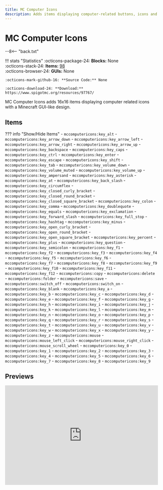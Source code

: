 ```yaml
---
title: MC Computer Icons
description: Adds items displaying computer-related buttons, icons and actions.
---
```


# MC Computer Icons

--8<-- "back.txt"

!!! stats "Statistics"
    :octicons-package-24: **Blocks:** None  
    :octicons-stack-24: **Items:** [98](#items)  
    :octicons-browser-24: **GUIs:** None
    
    :octicons-mark-github-16: **Source Code:** None
    
    :octicons-download-24: **Download:** https://www.spigotmc.org/resources/97767/

MC Computer Icons adds 16x16 items displaying computer related icons with a Minecraft GUI-like design.

## Items

??? info "Show/Hide Items"
    - `mccomputericons:key_alt`
    - `mccomputericons:key_arrow_down`
    - `mccomputericons:key_arrow_left`
    - `mccomputericons:key_arrow_right`
    - `mccomputericons:key_arrow_up`
    - `mccomputericons:key_backspace`
    - `mccomputericons:key_caps`
    - `mccomputericons:key_ctrl`
    - `mccomputericons:key_enter`
    - `mccomputericons:key_escape`
    - `mccomputericons:key_shift`
    - `mccomputericons:key_tab`
    - `mccomputericons:key_volume_down`
    - `mccomputericons:key_volume_muted`
    - `mccomputericons:key_volume_up`
    - `mccomputericons:key_ampersand`
    - `mccomputericons:key_asterisk`
    - `mccomputericons:key_at`
    - `mccomputericons:key_back_slash`
    - `mccomputericons:key_circumflex`
    - `mccomputericons:key_closed_curly_bracket`
    - `mccomputericons:key_closed_round_bracket`
    - `mccomputericons:key_closed_square_bracket`
    - `mccomputericons:key_colon`
    - `mccomputericons:key_comma`
    - `mccomputericons:key_doublequote`
    - `mccomputericons:key_equals`
    - `mccomputericons:key_exclamation`
    - `mccomputericons:key_forward_slash`
    - `mccomputericons:key_full_stop`
    - `mccomputericons:key_hashtag`
    - `mccomputericons:key_minus`
    - `mccomputericons:key_open_curly_bracket`
    - `mccomputericons:key_open_round_bracket`
    - `mccomputericons:key_open_square_bracket`
    - `mccomputericons:key_percent`
    - `mccomputericons:key_plus`
    - `mccomputericons:key_question`
    - `mccomputericons:key_semicolon`
    - `mccomputericons:key_f1`
    - `mccomputericons:key_f2`
    - `mccomputericons:key_f3`
    - `mccomputericons:key_f4`
    - `mccomputericons:key_f5`
    - `mccomputericons:key_f6`
    - `mccomputericons:key_f7`
    - `mccomputericons:key_f8`
    - `mccomputericons:key_f9`
    - `mccomputericons:key_f10`
    - `mccomputericons:key_f11`
    - `mccomputericons:key_f12`
    - `mccomputericons:copy`
    - `mccomputericons:delete`
    - `mccomputericons:folder`
    - `mccomputericons:save`
    - `mccomputericons:switch_off`
    - `mccomputericons:switch_on`
    - `mccomputericons:key_blank`
    - `mccomputericons:key_a`
    - `mccomputericons:key_b`
    - `mccomputericons:key_c`
    - `mccomputericons:key_d`
    - `mccomputericons:key_e`
    - `mccomputericons:key_f`
    - `mccomputericons:key_g`
    - `mccomputericons:key_h`
    - `mccomputericons:key_i`
    - `mccomputericons:key_j`
    - `mccomputericons:key_k`
    - `mccomputericons:key_l`
    - `mccomputericons:key_m`
    - `mccomputericons:key_n`
    - `mccomputericons:key_o`
    - `mccomputericons:key_p`
    - `mccomputericons:key_q`
    - `mccomputericons:key_r`
    - `mccomputericons:key_s`
    - `mccomputericons:key_t`
    - `mccomputericons:key_u`
    - `mccomputericons:key_v`
    - `mccomputericons:key_w`
    - `mccomputericons:key_x`
    - `mccomputericons:key_y`
    - `mccomputericons:key_z`
    - `mccomputericons:mouse`
    - `mccomputericons:mouse_left_click`
    - `mccomputericons:mouse_right_click`
    - `mccomputericons:mouse_scroll_wheel`
    - `mccomputericons:key_0`
    - `mccomputericons:key_1`
    - `mccomputericons:key_2`
    - `mccomputericons:key_3`
    - `mccomputericons:key_4`
    - `mccomputericons:key_5`
    - `mccomputericons:key_6`
    - `mccomputericons:key_7`
    - `mccomputericons:key_8`
    - `mccomputericons:key_9`

## Previews

<div style='position:relative; padding-bottom:calc(56.25% + 44px)'><iframe src='https://gfycat.com/ifr/NegativeDizzyInexpectatumpleco' frameborder='0' scrolling='no' width='100%' height='100%' style='position:absolute;top:0;left:0;' allowfullscreen></iframe></div>
